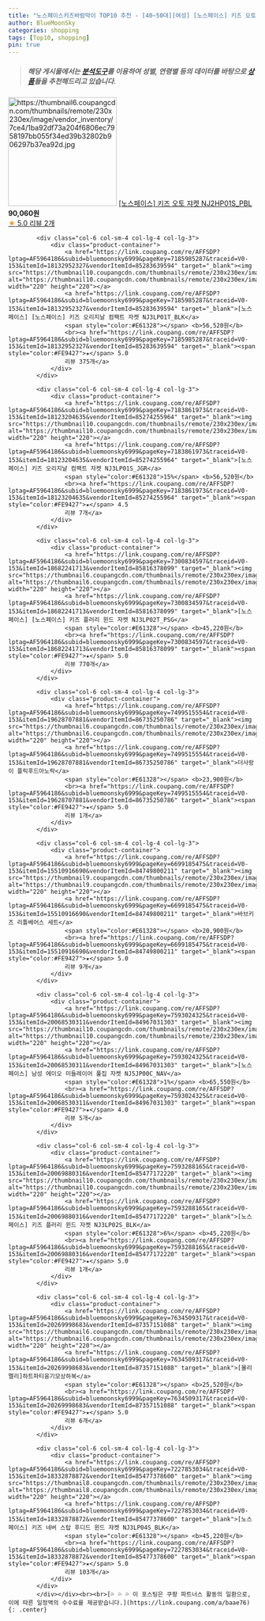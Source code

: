 ```yaml
---
title: "노스페이스키즈바람막이 TOP10 추천 - [40~50대][여성] [노스페이스] 키즈 오토 쟈켓 NJ2HP01S_PBL"
author: BlueMoonSky
categories: shopping
tags: [Top10, shopping]
pin: true
---
```


> ##### 해당 게시물에서는 [**분석도구**](https://itemscout.io/)를 이용하여 **성별**, **연령별** 등의 데이터를 바탕으로 [**상품**](https://link.coupang.com/a/baae76)들을 추천해드리고 있습니다.
<div class="container"><div class="row">
            <div class="col-6 col-sm-4 col-lg-4 col-lg-3">
                <div class="product-container">
                    <a href="https://link.coupang.com/re/AFFSDP?lptag=AF5964186&subid=bluemoonsky6999&pageKey=7593048726&traceid=V0-153&itemId=20068649274&vendorItemId=85105361013" target="_blank"><img src="https://thumbnail6.coupangcdn.com/thumbnails/remote/230x230ex/image/vendor_inventory/7ce4/1ba92df73a204f6806ec7958197bb055f34ed39b32802b906297b37ea92d.jpg" alt="https://thumbnail6.coupangcdn.com/thumbnails/remote/230x230ex/image/vendor_inventory/7ce4/1ba92df73a204f6806ec7958197bb055f34ed39b32802b906297b37ea92d.jpg" width="220" height="220"></a>
                    <a href="https://link.coupang.com/re/AFFSDP?lptag=AF5964186&subid=bluemoonsky6999&pageKey=7593048726&traceid=V0-153&itemId=20068649274&vendorItemId=85105361013" target="_blank">[노스페이스] 키즈 오토 쟈켓 NJ2HP01S_PBL</a>
                    <span style="color:#E61328"></span> <b>90,060원</b>
                    <br><a href="https://link.coupang.com/re/AFFSDP?lptag=AF5964186&subid=bluemoonsky6999&pageKey=7593048726&traceid=V0-153&itemId=20068649274&vendorItemId=85105361013" target="_blank"><span style="color:#FE9427">★</span> 5.0
                    리뷰 2개</a>
                </div>
            </div>
            
            <div class="col-6 col-sm-4 col-lg-4 col-lg-3">
                <div class="product-container">
                    <a href="https://link.coupang.com/re/AFFSDP?lptag=AF5964186&subid=bluemoonsky6999&pageKey=7185985287&traceid=V0-153&itemId=18132952327&vendorItemId=85283639594" target="_blank"><img src="https://thumbnail10.coupangcdn.com/thumbnails/remote/230x230ex/image/vendor_inventory/6fc7/3f44183318641a8b9ab3a76603030c247096c6efbd2d75e9003975992304.jpg" alt="https://thumbnail10.coupangcdn.com/thumbnails/remote/230x230ex/image/vendor_inventory/6fc7/3f44183318641a8b9ab3a76603030c247096c6efbd2d75e9003975992304.jpg" width="220" height="220"></a>
                    <a href="https://link.coupang.com/re/AFFSDP?lptag=AF5964186&subid=bluemoonsky6999&pageKey=7185985287&traceid=V0-153&itemId=18132952327&vendorItemId=85283639594" target="_blank">[노스페이스] [노스페이스] 키즈 오리지날 컴팩트 자켓 NJ3LP01T_BLK</a>
                    <span style="color:#E61328"></span> <b>56,520원</b>
                    <br><a href="https://link.coupang.com/re/AFFSDP?lptag=AF5964186&subid=bluemoonsky6999&pageKey=7185985287&traceid=V0-153&itemId=18132952327&vendorItemId=85283639594" target="_blank"><span style="color:#FE9427">★</span> 5.0
                    리뷰 375개</a>
                </div>
            </div>
            
            <div class="col-6 col-sm-4 col-lg-4 col-lg-3">
                <div class="product-container">
                    <a href="https://link.coupang.com/re/AFFSDP?lptag=AF5964186&subid=bluemoonsky6999&pageKey=7183861973&traceid=V0-153&itemId=18123204635&vendorItemId=85274255964" target="_blank"><img src="https://thumbnail10.coupangcdn.com/thumbnails/remote/230x230ex/image/vendor_inventory/cfc9/22921d81da516cebee57f2700ef830f7775631e24c20eb9e4ddd600395a7.jpg" alt="https://thumbnail10.coupangcdn.com/thumbnails/remote/230x230ex/image/vendor_inventory/cfc9/22921d81da516cebee57f2700ef830f7775631e24c20eb9e4ddd600395a7.jpg" width="220" height="220"></a>
                    <a href="https://link.coupang.com/re/AFFSDP?lptag=AF5964186&subid=bluemoonsky6999&pageKey=7183861973&traceid=V0-153&itemId=18123204635&vendorItemId=85274255964" target="_blank">[노스페이스] 키즈 오리지날 컴팩트 자켓 NJ3LP01S_JGR</a>
                    <span style="color:#E61328">15%</span> <b>56,520원</b>
                    <br><a href="https://link.coupang.com/re/AFFSDP?lptag=AF5964186&subid=bluemoonsky6999&pageKey=7183861973&traceid=V0-153&itemId=18123204635&vendorItemId=85274255964" target="_blank"><span style="color:#FE9427">★</span> 4.5
                    리뷰 7개</a>
                </div>
            </div>
            
            <div class="col-6 col-sm-4 col-lg-4 col-lg-3">
                <div class="product-container">
                    <a href="https://link.coupang.com/re/AFFSDP?lptag=AF5964186&subid=bluemoonsky6999&pageKey=7300834597&traceid=V0-153&itemId=18682241713&vendorItemId=85816378099" target="_blank"><img src="https://thumbnail6.coupangcdn.com/thumbnails/remote/230x230ex/image/vendor_inventory/4691/a525ac7f5863a6fedcf44ba55e386f27f4c28f24bd344f9af1cde842601f.jpg" alt="https://thumbnail6.coupangcdn.com/thumbnails/remote/230x230ex/image/vendor_inventory/4691/a525ac7f5863a6fedcf44ba55e386f27f4c28f24bd344f9af1cde842601f.jpg" width="220" height="220"></a>
                    <a href="https://link.coupang.com/re/AFFSDP?lptag=AF5964186&subid=bluemoonsky6999&pageKey=7300834597&traceid=V0-153&itemId=18682241713&vendorItemId=85816378099" target="_blank">[노스페이스] [노스페이스] 키즈 플러리 윈드 자켓 NJ3LP02T_PSG</a>
                    <span style="color:#E61328"></span> <b>45,220원</b>
                    <br><a href="https://link.coupang.com/re/AFFSDP?lptag=AF5964186&subid=bluemoonsky6999&pageKey=7300834597&traceid=V0-153&itemId=18682241713&vendorItemId=85816378099" target="_blank"><span style="color:#FE9427">★</span> 5.0
                    리뷰 770개</a>
                </div>
            </div>
            
            <div class="col-6 col-sm-4 col-lg-4 col-lg-3">
                <div class="product-container">
                    <a href="https://link.coupang.com/re/AFFSDP?lptag=AF5964186&subid=bluemoonsky6999&pageKey=7499515554&traceid=V0-153&itemId=19628707881&vendorItemId=86735250786" target="_blank"><img src="https://thumbnail6.coupangcdn.com/thumbnails/remote/230x230ex/image/vendor_inventory/8f27/d0a5c5833bce0c22ccfd5f0753f043f0f9024cd5fcad63e6e288c7a8099e.jpg" alt="https://thumbnail6.coupangcdn.com/thumbnails/remote/230x230ex/image/vendor_inventory/8f27/d0a5c5833bce0c22ccfd5f0753f043f0f9024cd5fcad63e6e288c7a8099e.jpg" width="220" height="220"></a>
                    <a href="https://link.coupang.com/re/AFFSDP?lptag=AF5964186&subid=bluemoonsky6999&pageKey=7499515554&traceid=V0-153&itemId=19628707881&vendorItemId=86735250786" target="_blank">더사랑이 플릭후드아노락</a>
                    <span style="color:#E61328"></span> <b>23,900원</b>
                    <br><a href="https://link.coupang.com/re/AFFSDP?lptag=AF5964186&subid=bluemoonsky6999&pageKey=7499515554&traceid=V0-153&itemId=19628707881&vendorItemId=86735250786" target="_blank"><span style="color:#FE9427">★</span> 5.0
                    리뷰 1개</a>
                </div>
            </div>
            
            <div class="col-6 col-sm-4 col-lg-4 col-lg-3">
                <div class="product-container">
                    <a href="https://link.coupang.com/re/AFFSDP?lptag=AF5964186&subid=bluemoonsky6999&pageKey=6699185475&traceid=V0-153&itemId=15510916690&vendorItemId=84749800211" target="_blank"><img src="https://thumbnail9.coupangcdn.com/thumbnails/remote/230x230ex/image/vendor_inventory/e00e/919ddd1d7dac2287d7204a2b1d37afbdf8844e625f598e5bb0b695787b12.jpg" alt="https://thumbnail9.coupangcdn.com/thumbnails/remote/230x230ex/image/vendor_inventory/e00e/919ddd1d7dac2287d7204a2b1d37afbdf8844e625f598e5bb0b695787b12.jpg" width="220" height="220"></a>
                    <a href="https://link.coupang.com/re/AFFSDP?lptag=AF5964186&subid=bluemoonsky6999&pageKey=6699185475&traceid=V0-153&itemId=15510916690&vendorItemId=84749800211" target="_blank">바브키즈 리틀베어스 세트</a>
                    <span style="color:#E61328"></span> <b>20,900원</b>
                    <br><a href="https://link.coupang.com/re/AFFSDP?lptag=AF5964186&subid=bluemoonsky6999&pageKey=6699185475&traceid=V0-153&itemId=15510916690&vendorItemId=84749800211" target="_blank"><span style="color:#FE9427">★</span> 5.0
                    리뷰 9개</a>
                </div>
            </div>
            
            <div class="col-6 col-sm-4 col-lg-4 col-lg-3">
                <div class="product-container">
                    <a href="https://link.coupang.com/re/AFFSDP?lptag=AF5964186&subid=bluemoonsky6999&pageKey=7593024325&traceid=V0-153&itemId=20068530311&vendorItemId=84967031303" target="_blank"><img src="https://thumbnail10.coupangcdn.com/thumbnails/remote/230x230ex/image/vendor_inventory/ed8c/32adb21f0c98fbc5108748703e67795dcfc338c4565cc34df8ab7855f8ae.jpg" alt="https://thumbnail10.coupangcdn.com/thumbnails/remote/230x230ex/image/vendor_inventory/ed8c/32adb21f0c98fbc5108748703e67795dcfc338c4565cc34df8ab7855f8ae.jpg" width="220" height="220"></a>
                    <a href="https://link.coupang.com/re/AFFSDP?lptag=AF5964186&subid=bluemoonsky6999&pageKey=7593024325&traceid=V0-153&itemId=20068530311&vendorItemId=84967031303" target="_blank">[노스페이스] 남성 에이오 미들레이어 풀집 자켓 NJ5JP00C_NAV</a>
                    <span style="color:#E61328">1%</span> <b>65,550원</b>
                    <br><a href="https://link.coupang.com/re/AFFSDP?lptag=AF5964186&subid=bluemoonsky6999&pageKey=7593024325&traceid=V0-153&itemId=20068530311&vendorItemId=84967031303" target="_blank"><span style="color:#FE9427">★</span> 4.0
                    리뷰 5개</a>
                </div>
            </div>
            
            <div class="col-6 col-sm-4 col-lg-4 col-lg-3">
                <div class="product-container">
                    <a href="https://link.coupang.com/re/AFFSDP?lptag=AF5964186&subid=bluemoonsky6999&pageKey=7593288165&traceid=V0-153&itemId=20069880316&vendorItemId=85477172220" target="_blank"><img src="https://thumbnail10.coupangcdn.com/thumbnails/remote/230x230ex/image/vendor_inventory/36df/ee4fa9e4a9dc716e7892ec0f657379276b72c6a593044a1b1c7929f60b2e.jpg" alt="https://thumbnail10.coupangcdn.com/thumbnails/remote/230x230ex/image/vendor_inventory/36df/ee4fa9e4a9dc716e7892ec0f657379276b72c6a593044a1b1c7929f60b2e.jpg" width="220" height="220"></a>
                    <a href="https://link.coupang.com/re/AFFSDP?lptag=AF5964186&subid=bluemoonsky6999&pageKey=7593288165&traceid=V0-153&itemId=20069880316&vendorItemId=85477172220" target="_blank">[노스페이스] 키즈 플러리 윈드 자켓 NJ3LP02S_BLK</a>
                    <span style="color:#E61328">6%</span> <b>45,220원</b>
                    <br><a href="https://link.coupang.com/re/AFFSDP?lptag=AF5964186&subid=bluemoonsky6999&pageKey=7593288165&traceid=V0-153&itemId=20069880316&vendorItemId=85477172220" target="_blank"><span style="color:#FE9427">★</span> 5.0
                    리뷰 1개</a>
                </div>
            </div>
            
            <div class="col-6 col-sm-4 col-lg-4 col-lg-3">
                <div class="product-container">
                    <a href="https://link.coupang.com/re/AFFSDP?lptag=AF5964186&subid=bluemoonsky6999&pageKey=7634509317&traceid=V0-153&itemId=20269998683&vendorItemId=87357151088" target="_blank"><img src="https://thumbnail6.coupangcdn.com/thumbnails/remote/230x230ex/image/vendor_inventory/68e7/0a483edc2e5f4b75c02956585f663fe780807d79307a51f47fe1dd8ccc68.jpg" alt="https://thumbnail6.coupangcdn.com/thumbnails/remote/230x230ex/image/vendor_inventory/68e7/0a483edc2e5f4b75c02956585f663fe780807d79307a51f47fe1dd8ccc68.jpg" width="220" height="220"></a>
                    <a href="https://link.coupang.com/re/AFFSDP?lptag=AF5964186&subid=bluemoonsky6999&pageKey=7634509317&traceid=V0-153&itemId=20269998683&vendorItemId=87357151088" target="_blank">[몰리멜리]하트파티융기모상하복</a>
                    <span style="color:#E61328"></span> <b>25,520원</b>
                    <br><a href="https://link.coupang.com/re/AFFSDP?lptag=AF5964186&subid=bluemoonsky6999&pageKey=7634509317&traceid=V0-153&itemId=20269998683&vendorItemId=87357151088" target="_blank"><span style="color:#FE9427">★</span> 5.0
                    리뷰 6개</a>
                </div>
            </div>
            
            <div class="col-6 col-sm-4 col-lg-4 col-lg-3">
                <div class="product-container">
                    <a href="https://link.coupang.com/re/AFFSDP?lptag=AF5964186&subid=bluemoonsky6999&pageKey=7227853034&traceid=V0-153&itemId=18332878872&vendorItemId=85477378600" target="_blank"><img src="https://thumbnail8.coupangcdn.com/thumbnails/remote/230x230ex/image/vendor_inventory/8de8/f092e33b5ead02e2d9dd9e9aae8b2d2909616e5187da917846d217623e23.jpg" alt="https://thumbnail8.coupangcdn.com/thumbnails/remote/230x230ex/image/vendor_inventory/8de8/f092e33b5ead02e2d9dd9e9aae8b2d2909616e5187da917846d217623e23.jpg" width="220" height="220"></a>
                    <a href="https://link.coupang.com/re/AFFSDP?lptag=AF5964186&subid=bluemoonsky6999&pageKey=7227853034&traceid=V0-153&itemId=18332878872&vendorItemId=85477378600" target="_blank">[노스페이스] 키즈 네버 스탑 후디드 윈드 쟈켓 NJ3LP04S_BLK</a>
                    <span style="color:#E61328"></span> <b>45,220원</b>
                    <br><a href="https://link.coupang.com/re/AFFSDP?lptag=AF5964186&subid=bluemoonsky6999&pageKey=7227853034&traceid=V0-153&itemId=18332878872&vendorItemId=85477378600" target="_blank"><span style="color:#FE9427">★</span> 5.0
                    리뷰 103개</a>
                </div>
            </div>
            </div></div><br><br>[💦 💦 💦 이 포스팅은 쿠팡 파트너스 활동의 일환으로, 이에 따른 일정액의 수수료를 제공받습니다.](https://link.coupang.com/a/baae76){: .center}